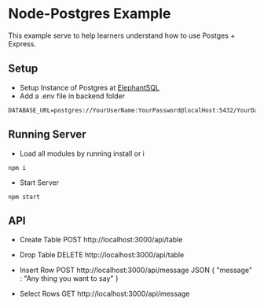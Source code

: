 # Node-Postgres Example

This example serve to help learners understand how to use Postges + Express.

## Setup 
* Setup Instance of Postgres at [ElephantSQL](https://www.elephantsql.com/)
* Add a .env file in backend folder
```
DATABASE_URL=postgres://YourUserName:YourPassword@localHost:5432/YourDatabaseName
```

## Running Server
* Load all modules by running install or i
```
npm i
```
* Start Server
```
npm start
```

## API
* Create Table
POST http://localhost:3000/api/table

* Drop Table
DELETE http://localhost:3000/api/table

* Insert Row
POST http://localhost:3000/api/message
JSON { "message" : "Any thing you want to say" }

* Select Rows
GET http://localhost:3000/api/message